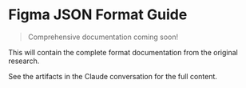 # Figma JSON Format Guide

> Comprehensive documentation coming soon!

This will contain the complete format documentation from the original research.

See the artifacts in the Claude conversation for the full content.
